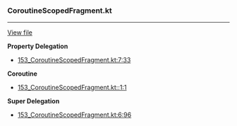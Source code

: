 ### CoroutineScopedFragment.kt
---
[View file](files/153_CoroutineScopedFragment.kt)

**Property Delegation**

 - [153_CoroutineScopedFragment.kt:7:33](files/153_CoroutineScopedFragment.kt#L7:)

**Coroutine**

 - [153_CoroutineScopedFragment.kt::1:1](files/153_CoroutineScopedFragment.kt#L:1)

**Super Delegation**

 - [153_CoroutineScopedFragment.kt:6:96](files/153_CoroutineScopedFragment.kt#L6:)
